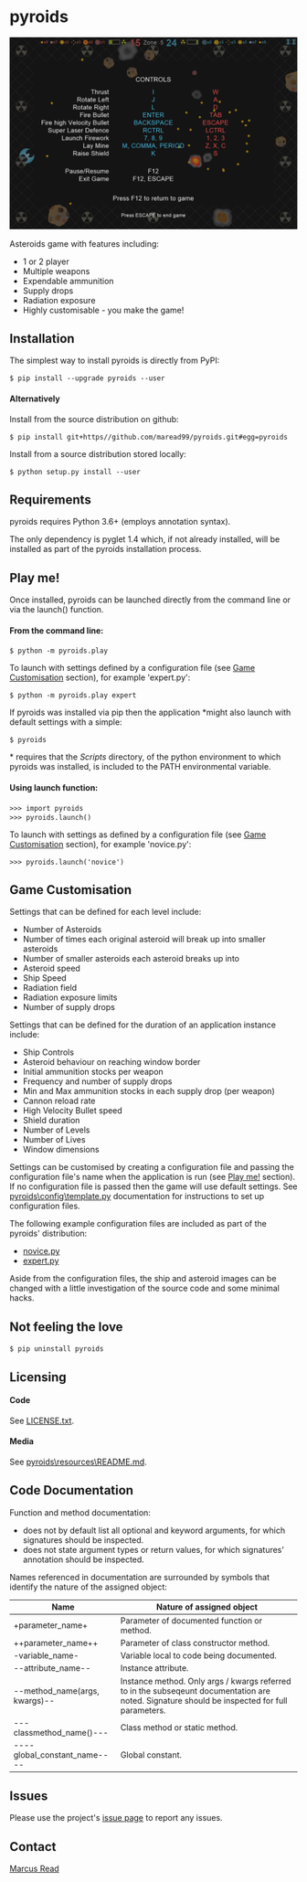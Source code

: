 # pyroids

![screenshot.png](https://github.com/maread99/pyroids/blob/master/screenshot.png)

Asteroids game with features including:
* 1 or 2 player
* Multiple weapons
* Expendable ammunition
* Supply drops
* Radiation exposure
* Highly customisable - you make the game!

## Installation

The simplest way to install pyroids is directly from PyPI:

	$ pip install --upgrade pyroids --user

#### Alternatively

Install from the source distribution on github:

	$ pip install git+https//github.com/maread99/pyroids.git#egg=pyroids

Install from a source distribution stored locally:

	$ python setup.py install --user

## Requirements

pyroids requires Python 3.6+ (employs annotation syntax).

The only dependency is pyglet 1.4 which, if not already installed, will be installed as part of the pyroids installation process.

## Play me!

Once installed, pyroids can be launched directly from the command line or via the launch() function.

#### From the command line:

    $ python -m pyroids.play

To launch with settings defined by a configuration file (see [Game Customisation](https://github.com/maread99/pyroids#game-customisation) section), for example 'expert.py':

    $ python -m pyroids.play expert

If pyroids was installed via pip then the application \*might also launch with default settings with a simple:

	$ pyroids

\* requires that the *Scripts* directory, of the python environment to which pyroids was installed, is included to the PATH environmental variable.

#### Using launch function:

    >>> import pyroids
    >>> pyroids.launch()

To launch with settings as defined by a configuration file (see [Game Customisation](https://github.com/maread99/pyroids#game-customisation) section), for example 'novice.py':

    >>> pyroids.launch('novice')

## Game Customisation

Settings that can be defined for each level include:
* Number of Asteroids
* Number of times each original asteroid will break up into smaller asteroids
* Number of smaller asteroids each asteroid breaks up into
* Asteroid speed
* Ship Speed
* Radiation field
* Radiation exposure limits
* Number of supply drops

Settings that can be defined for the duration of an application instance include:
* Ship Controls	
* Asteroid behaviour on reaching window border	
* Initial ammunition stocks per weapon
* Frequency and number of supply drops
* Min and Max ammunition stocks in each supply drop (per weapon)
* Cannon reload rate
* High Velocity Bullet speed
* Shield duration
* Number of Levels
* Number of Lives
* Window dimensions

Settings can be customised by creating a configuration file and passing the configuration file's name when the application is run (see [Play me!](https://github.com/maread99/pyroids#play-me) section). If no configuration file is passed then the game will use default settings. See [pyroids\config\template.py](https://github.com/maread99/pyroids/blob/master/pyroids/config/template.py) documentation for instructions to set up configuration files.

The following example configuration files are included as part of the pyroids'
distribution:
* [novice.py](https://github.com/maread99/pyroids/blob/master/pyroids/config/novice.py)
* [expert.py](https://github.com/maread99/pyroids/blob/master/pyroids/config/expert.py)

Aside from the configuration files, the ship and asteroid images can be changed with a little investigation of the source code and some minimal hacks.

## Not feeling the love

	$ pip uninstall pyroids

## Licensing

#### Code
See [LICENSE.txt](https://github.com/maread99/pyroids/blob/master/LICENSE.txt).

#### Media
See [pyroids\resources\README.md](https://github.com/maread99/pyroids/blob/master/pyroids/resources/README.md).

## Code Documentation

Function and method documentation:
* does not by default list all optional and keyword arguments, for which signatures should be inspected.
* does not state argument types or return values, for which signatures' annotation should be inspected.


Names referenced in documentation are surrounded by symbols that identify the nature of the assigned object:

Name | Nature of assigned object
---- | -------------------------
+parameter_name+ | Parameter of documented function or method.
++parameter_name++ | Parameter of class constructor method.
-variable_name- | Variable local to code being documented.
--attribute_name-- | Instance attribute.
--method_name(args, kwargs)-- | Instance method. Only args / kwargs referred to in the 		subseqeunt documentation are noted. Signature should be inspected for full parameters.
---classmethod_name()--- | Class method or static method.
----global_constant_name---- | Global constant.

## Issues

Please use the project's [issue page](https://github.com/maread99/pyroids/issues) to report any issues.

## Contact

[Marcus Read](mailto:marcusaread@gmail.com)